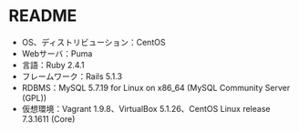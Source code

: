 # README

* OS、ディストリビューション：CentOS
* Webサーバ：Puma
* 言語：Ruby 2.4.1
* フレームワーク：Rails 5.1.3
* RDBMS：MySQL 5.7.19 for Linux on x86_64 (MySQL Community Server (GPL))
* 仮想環境：Vagrant 1.9.8、VirtualBox 5.1.26、CentOS Linux release 7.3.1611 (Core)
